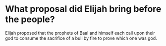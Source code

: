 # What proposal did Elijah bring before the people?

Elijah proposed that the prophets of Baal and himself each call upon their god to consume the sacrifice of a bull by fire to prove which one was god.
